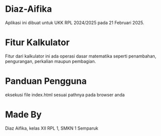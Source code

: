 # Diaz-Aifika
Aplikasi ini dibuat untuk UKK RPL 2024/2025 pada 21 Februari 2025.

# Fitur Kalkulator
Fitur dari kalkulator ini ada operasi dasar matematika seperti penambahan, pengurangan, perkalian maupun pembagian.

# Panduan Pengguna
eksekusi file index.html sesuai pathnya pada browser anda

# Made By
Diaz Aifika, kelas XII RPL 1, SMKN 1 Semparuk
